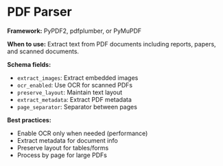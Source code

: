# PDF Parser

**Framework:** PyPDF2, pdfplumber, or PyMuPDF

**When to use:** Extract text from PDF documents including reports, papers, and scanned documents.

**Schema fields:**
- `extract_images`: Extract embedded images
- `ocr_enabled`: Use OCR for scanned PDFs
- `preserve_layout`: Maintain text layout
- `extract_metadata`: Extract PDF metadata
- `page_separator`: Separator between pages

**Best practices:**
- Enable OCR only when needed (performance)
- Extract metadata for document info
- Preserve layout for tables/forms
- Process by page for large PDFs